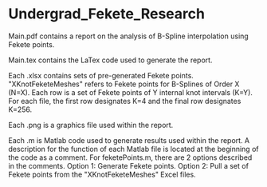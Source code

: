 # Undergrad_Fekete_Research
Main.pdf contains a report on the analysis of B-Spline interpolation using Fekete points.

Main.tex contains the LaTex code used to generate the report.

Each .xlsx contains sets of pre-generated Fekete points.
"XKnotFeketeMeshes" refers to Fekete points for B-Splines of Order X (N=X).
Each row is a set of Fekete points of Y internal knot intervals (K=Y). For each file, the first row designates K=4 and the final row designates K=256.

Each .png is a graphics file used within the report.

Each .m is Matlab code used to generate results used within the report.
A description for the function of each Matlab file is located at the beginning of the code as a comment.
For feketePoints.m, there are 2 options described in the comments. Option 1: Generate Fekete points. Option 2: Pull a set of Fekete points from the "XKnotFeketeMeshes" Excel files.
